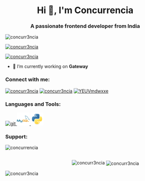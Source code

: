 <h1 align="center">Hi 👋, I'm Concurrencia</h1>
<h3 align="center">A passionate frontend developer from India</h3>

<p align="left"> <img src="https://komarev.com/ghpvc/?username=concurr3ncia&label=Profile%20views&color=0e75b6&style=flat" alt="concurr3ncia" /> </p>

<p align="left"> <a href="https://github.com/ryo-ma/github-profile-trophy"><img src="https://github-profile-trophy.vercel.app/?username=concurr3ncia" alt="concurr3ncia" /></a> </p>

<p align="left"> <a href="https://twitter.com/concurr3ncia" target="blank"><img src="https://img.shields.io/twitter/follow/concurr3ncia?logo=twitter&style=for-the-badge" alt="concurr3ncia" /></a> </p>

- 🔭 I’m currently working on **Gateway**

<h3 align="left">Connect with me:</h3>
<p align="left">
<a href="https://twitter.com/concurr3ncia" target="blank"><img align="center" src="https://raw.githubusercontent.com/rahuldkjain/github-profile-readme-generator/master/src/images/icons/Social/twitter.svg" alt="concurr3ncia" height="30" width="40" /></a>
<a href="https://www.youtube.com/c/concurr3ncia" target="blank"><img align="center" src="https://raw.githubusercontent.com/rahuldkjain/github-profile-readme-generator/master/src/images/icons/Social/youtube.svg" alt="concurr3ncia" height="30" width="40" /></a>
<a href="https://discord.gg/YEUVmdwxxe" target="blank"><img align="center" src="https://raw.githubusercontent.com/rahuldkjain/github-profile-readme-generator/master/src/images/icons/Social/discord.svg" alt="YEUVmdwxxe" height="30" width="40" /></a>
</p>

<h3 align="left">Languages and Tools:</h3>
<p align="left"> <a href="https://git-scm.com/" target="_blank" rel="noreferrer"> <img src="https://www.vectorlogo.zone/logos/git-scm/git-scm-icon.svg" alt="git" width="40" height="40"/> </a> <a href="https://www.mysql.com/" target="_blank" rel="noreferrer"> <img src="https://raw.githubusercontent.com/devicons/devicon/master/icons/mysql/mysql-original-wordmark.svg" alt="mysql" width="40" height="40"/> </a> <a href="https://www.python.org" target="_blank" rel="noreferrer"> <img src="https://raw.githubusercontent.com/devicons/devicon/master/icons/python/python-original.svg" alt="python" width="40" height="40"/> </a> </p>

<h3 align="left">Support:</h3>
<p><a href="https://ko-fi.com/concurrencia"> <img align="left" src="https://cdn.ko-fi.com/cdn/kofi3.png?v=3" height="50" width="210" alt="concurrencia" /></a></p><br><br>

<p><img align="left" src="https://github-readme-stats.vercel.app/api/top-langs?username=concurr3ncia&show_icons=true&locale=en&layout=compact" alt="concurr3ncia" /></p>

<p>&nbsp;<img align="center" src="https://github-readme-stats.vercel.app/api?username=concurr3ncia&show_icons=true&locale=en" alt="concurr3ncia" /></p>

<p><img align="center" src="https://github-readme-streak-stats.herokuapp.com/?user=concurr3ncia&" alt="concurr3ncia" /></p>
